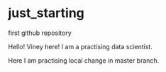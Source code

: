 # just_starting
first github repository

Hello! Viney here! I am a practising data scientist.

Here I am practising local change in master branch.
